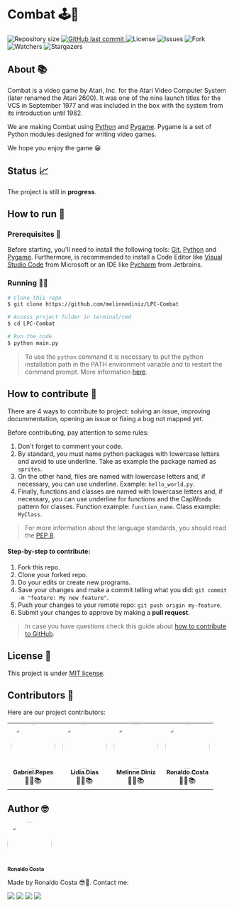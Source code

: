 # Combat 🕹🐍

<p style="text-align: left;">
    <img alt="Repository size" src="https://img.shields.io/github/repo-size/melinnediniz/LPC-Combat">
    <a href="https://github.com/atividades-lpc-2022/melinnediniz/LPC-Combat/commits/main">
        <img alt="GitHub last commit" src="https://img.shields.io/github/last-commit/melinnediniz/LPC-Combat">
    </a>
    <img alt="License" src="https://img.shields.io/badge/license-MIT-brightgreen">
    <img alt="Issues" src="https://img.shields.io/github/issues/melinnediniz/LPC-Combat">
    <img alt="Fork" src="https://img.shields.io/github/forks/melinnediniz/LPC-Combat?style=social">
    <img alt="Watchers" src="https://img.shields.io/github/watchers/melinnediniz/LPC-Combat?style=social">
    <img alt="Stargazers" src="https://img.shields.io/github/stars/melinnediniz/LPC-Combat?style=social">
</p>

## About 📚

Combat is a video game by Atari, Inc. for the Atari Video Computer System (later renamed the Atari 2600). It was one of the nine launch titles for the VCS in September 1977 and was included in the box with the system from its introduction until 1982. 

We are making Combat using [Python](https://www.python.org/) and [Pygame](https://www.pygame.org/). Pygame is a set of Python modules designed for writing video games. 

We hope you enjoy the game 😁

## Status 📈

The project is still in **progress**.

## How to run 🚀

### Prerequisites 📔

Before starting, you'll need to install the following tools: [Git](https://git-scm.com), [Python](https://www.python.org/) and [Pygame](https://www.pygame.org/). Furthermore, is recommended to install a Code Editor like [Visual Studio Code](https://code.visualstudio.com/) from Microsoft or an IDE like [Pycharm](https://www.jetbrains.com/pt-br/pycharm/download/#section=windows) from Jetbrains.

### Running 👨‍💻

```bash
# Clone this repo
$ git clone https://github.com/melinnediniz/LPC-Combat

# Access project folder in terminal/cmd
$ cd LPC-Combat

# Run the code
$ python main.py
```
>  To use the `python` command it is necessary to put the python installation path in the PATH environment variable and to restart the command prompt. More information [here](https://dicasdepython.com.br/resolvido-python-nao-e-reconhecido-como-um-comando-interno/).

## How to contribute 🧐

There are 4 ways to contribute to project: solving an issue, improving docummentation, opening an issue or fixing a bug not mapped yet.

Before contributing, pay attention to some rules:

1. Don't forget to comment your code.
2. By standard, you must name python packages with lowercase letters and avoid to use underline. Take as example the package named as `sprites`.
3. On the other hand, files are named with lowercase letters and, if necessary, you can use underline. Example: `hello_world.py`.
4. Finally, functions and classes are named with lowercase letters and, if necessary, you can use underline for functions and the CapWords pattern for classes. Function example: `function_name`. Class example: `MyClass`.

> For more information about the language standards, you should read the [PEP 8](https://www.python.org/dev/peps/pep-0008/).

#### Step-by-step to contribute:

1. Fork this repo.
2. Clone your forked repo.
3. Do your edits or create new programs.
4. Save your changes and make a commit telling what you did: `git commit -m "feature: My new feature"`.
5. Push your changes to your remote repo: `git push origin my-feature`.
6. Submit your changes to approve by making a **pull request**.
> In case you have questions check this guide about [how to contribute to GitHub](https://github.com/firstcontributions/first-contributions).

## License 📝 

This project is under [MIT license](https://github.com/atividades-lpc-2022/atividade_005_custom_breakout/blob/main/LICENSE).

## Contributors 🤝

Here are our project contributors:

<table>
    <tr>
        <td style="text-align: center;"><a href="https://github.com/pepes7"><img style="border-radius: 50%;" src="https://github.com/pepes7.png" width="100px;" alt=""/><br /><sub><b>Gabriel Pepes</b></sub></a><br /><a>👨‍🎓📚</a></td>
        <td style="text-align: center;"><a href="https://github.com/lidia1805"><img style="border-radius: 50%;" src="https://github.com/lidia1805.png" width="100px;" alt=""/><br /><sub><b>Lidia Dias</b></sub></a><br /><a>👨‍🎓📚</a></td>
        <td style="text-align: center;"><a href="https://github.com/melinnediniz"><img style="border-radius: 50%;" src="https://github.com/melinnediniz.png" width="100px;" alt=""/><br /><sub><b>Melinne Diniz</b></sub></a><br /><a>👨‍🎓📚</a></td>
        <td style="text-align: center;"><a href="https://github.com/ronaldocoding"><img style="border-radius: 50%;" src="https://github.com/ronaldocoding.png" width="100px;" alt=""/><br /><sub><b>Ronaldo Costa</b></sub></a><br /><a>👨‍🎓📚</a></td>
    </tr>
</table>

## Author 🤓

<a href="https://github.com/ronaldocoding">
 <img style="border-radius: 50%;" src="https://github.com/ronaldocoding.png" width="100px;" alt=""/>
 <br />
 <sub><b>Ronaldo Costa</b></sub>
</a>

Made by Ronaldo Costa 😎🖖. Contact me:

<a href = "mailto:ronaldocosta.developer@gmail.com"><img src="https://img.shields.io/badge/-Gmail-%23333?style=for-the-badge&logo=gmail&logoColor=white" target="_blank"></a>
<a href="https://www.linkedin.com/in/ronaldocoding" target="_blank"><img src="https://img.shields.io/badge/-LinkedIn-%230077B5?style=for-the-badge&logo=linkedin&logoColor=white" target="_blank"></a>
<a href="https://instagram.com/ronaldocoding" target="_blank"><img src="https://img.shields.io/badge/-Instagram-%23E4405F?style=for-the-badge&logo=instagram&logoColor=white" target="_blank"></a>
<a href="https://twitter.com/ronaldocoding" target="_blank"><img src="https://img.shields.io/badge/Twitter-1DA1F2?style=for-the-badge&logo=twitter&logoColor=white" target="_blank"></a>

